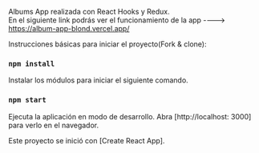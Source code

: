 Albums App realizada con React Hooks y Redux. <br/>
En el siguiente link podrás ver el funcionamiento de la app ----> https://album-app-blond.vercel.app/

Instrucciones básicas para iniciar el proyecto(Fork & clone):

### `npm install`

Instalar los módulos para iniciar el siguiente comando.

### `npm start`

Ejecuta la aplicación en modo de desarrollo.
Abra [http://localhost: 3000] para verlo en el navegador.

Este proyecto se inició con [Create React App].
